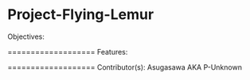 Project-Flying-Lemur
====================
Objectives:






===================
Features:








===================
Contributor(s): Asugasawa AKA P-Unknown
